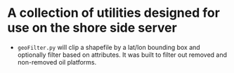 # A collection of utilities designed for use on the shore side server
- `geoFilter.py` will clip a shapefile by a lat/lon bounding box and optionally filter based on attributes. It was built to filter out removed and non-removed oil platforms.
